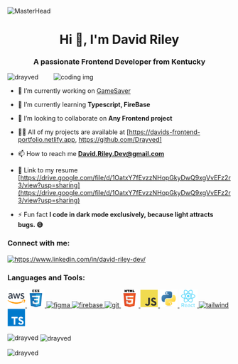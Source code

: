 ![MasterHead](https://user-images.githubusercontent.com/58959408/232639433-cb0aea21-66f0-4508-a771-85e2089c5a87.gif)
<h1 align="center">Hi 👋, I'm David Riley</h1>
<h3 align="center">A passionate Frontend Developer from Kentucky</h3>
<img align="right" alt="coding img" width="400px" src="https://www.lambdatest.com/resources/images/news24.gif"/>

<p align="left"> <img src="https://komarev.com/ghpvc/?username=drayved&label=Profile%20views&color=0e75b6&style=flat" alt="drayved" /> </p>

- 🔭 I’m currently working on [GameSaver](https://github.com/Drayved/GameSaver)

- 🌱 I’m currently learning **Typescript, FireBase**

- 👯 I’m looking to collaborate on **Any Frontend project**

- 👨‍💻 All of my projects are available at [https://davids-frontend-portfolio.netlify.app, https://github.com/Drayved]

- 📫 How to reach me **David.Riley.Dev@gmail.com**

- 📄 Link to my resume [https://drive.google.com/file/d/1OatxY7fEvzzNHopGkyDwQ9xgVvEFz2r3/view?usp=sharing](https://drive.google.com/file/d/1OatxY7fEvzzNHopGkyDwQ9xgVvEFz2r3/view?usp=sharing)

- ⚡ Fun fact **I code in dark mode exclusively, because light attracts bugs. 😅**

<h3 align="left">Connect with me:</h3>
<p align="left">
<a href="https://linkedin.com/in/https://www.linkedin.com/in/david-riley-dev/" target="blank"><img align="center" src="https://raw.githubusercontent.com/rahuldkjain/github-profile-readme-generator/master/src/images/icons/Social/linked-in-alt.svg" alt="https://www.linkedin.com/in/david-riley-dev/" height="30" width="40" /></a>
</p>

<h3 align="left">Languages and Tools:</h3>
<p align="left"> <a href="https://aws.amazon.com" target="_blank" rel="noreferrer"> <img src="https://raw.githubusercontent.com/devicons/devicon/master/icons/amazonwebservices/amazonwebservices-original-wordmark.svg" alt="aws" width="40" height="40"/> </a> <a href="https://www.w3schools.com/css/" target="_blank" rel="noreferrer"> <img src="https://raw.githubusercontent.com/devicons/devicon/master/icons/css3/css3-original-wordmark.svg" alt="css3" width="40" height="40"/> </a> <a href="https://www.figma.com/" target="_blank" rel="noreferrer"> <img src="https://www.vectorlogo.zone/logos/figma/figma-icon.svg" alt="figma" width="40" height="40"/> </a> <a href="https://firebase.google.com/" target="_blank" rel="noreferrer"> <img src="https://www.vectorlogo.zone/logos/firebase/firebase-icon.svg" alt="firebase" width="40" height="40"/> </a> <a href="https://git-scm.com/" target="_blank" rel="noreferrer"> <img src="https://www.vectorlogo.zone/logos/git-scm/git-scm-icon.svg" alt="git" width="40" height="40"/> </a> <a href="https://www.w3.org/html/" target="_blank" rel="noreferrer"> <img src="https://raw.githubusercontent.com/devicons/devicon/master/icons/html5/html5-original-wordmark.svg" alt="html5" width="40" height="40"/> </a> <a href="https://developer.mozilla.org/en-US/docs/Web/JavaScript" target="_blank" rel="noreferrer"> <img src="https://raw.githubusercontent.com/devicons/devicon/master/icons/javascript/javascript-original.svg" alt="javascript" width="40" height="40"/> </a> <a href="https://www.python.org" target="_blank" rel="noreferrer"> <img src="https://raw.githubusercontent.com/devicons/devicon/master/icons/python/python-original.svg" alt="python" width="40" height="40"/> </a> <a href="https://reactjs.org/" target="_blank" rel="noreferrer"> <img src="https://raw.githubusercontent.com/devicons/devicon/master/icons/react/react-original-wordmark.svg" alt="react" width="40" height="40"/> </a> <a href="https://tailwindcss.com/" target="_blank" rel="noreferrer"> <img src="https://www.vectorlogo.zone/logos/tailwindcss/tailwindcss-icon.svg" alt="tailwind" width="40" height="40"/> </a> <a href="https://www.typescriptlang.org/" target="_blank" rel="noreferrer"> <img src="https://raw.githubusercontent.com/devicons/devicon/master/icons/typescript/typescript-original.svg" alt="typescript" width="40" height="40"/> </a> </p>

<p><img align="left" src="https://github-readme-stats.vercel.app/api/top-langs?username=drayved&show_icons=true&locale=en&layout=compact" alt="drayved" /></p>

<p>&nbsp;<img align="center" src="https://github-readme-stats.vercel.app/api?username=drayved&show_icons=true&locale=en" alt="drayved" /></p>

<p><img align="center" src="https://github-readme-streak-stats.herokuapp.com/?user=drayved&" alt="drayved" /></p>

